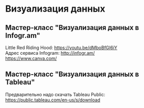 # Визуализация данных 

## Мастер-класс "Визуализация данных в Infogr.am"    

Little Red Riding Hood: https://youtu.be/dMboBfGI6iY     
Адрес сервиса Infogram: http://infogr.am/      
https://www.canva.com/     

## Мастер-класс "Визуализация данных в Tableau"

Предварительно надо скачать Tableau Public: https://public.tableau.com/en-us/s/download    

